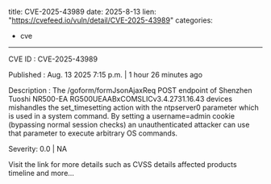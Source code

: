  
title: CVE-2025-43989
date: 2025-8-13
lien: "https://cvefeed.io/vuln/detail/CVE-2025-43989"
categories:
  - cve
---

CVE ID : CVE-2025-43989

Published :  Aug. 13
2025
7:15 p.m. | 1 hour
26 minutes ago

Description : The /goform/formJsonAjaxReq POST endpoint of Shenzhen Tuoshi NR500-EA RG500UEAABxCOMSLICv3.4.2731.16.43 devices mishandles the set_timesetting action with the ntpserver0 parameter
which is used in a system command. By setting a username=admin cookie (bypassing normal session checks)
an unauthenticated attacker can use that parameter to execute arbitrary OS commands.

Severity: 0.0 | NA

Visit the link for more details
such as CVSS details
affected products
timeline
and more...
